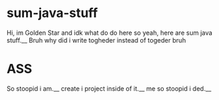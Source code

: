 # sum-java-stuff
Hi, im Golden Star and idk what do do here so yeah, here are sum java stuff.__
Bruh why did i write togheder instead of togeder bruh
# ASS
So stoopid i am.__
create i project inside of it.__
me so stoopid i ded.__